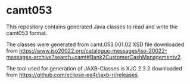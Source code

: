 # camt053
This repository contains generated Java classes to read and write the camt053 format.

The classes were generated from camt.053.001.02 XSD file downloaded from https://www.iso20022.org/catalogue-messages/iso-20022-messages-archive?search=camt#Bank2CustomerCashManagementv2.

The tool used for generation of JAXB-Classes is XJC 2.3.2 downloaded from https://github.com/eclipse-ee4j/jaxb-ri/releases.
